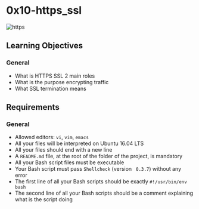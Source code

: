 # 0x10-https_ssl

![https](https://s3.amazonaws.com/intranet-projects-files/holbertonschool-sysadmin_devops/276/FlhGPEK.png)

## Learning Objectives
### General

- What is HTTPS SSL 2 main roles
- What is the purpose encrypting traffic
- What SSL termination means

## Requirements
### General

- Allowed editors: `vi`, `vim`, `emacs`
- All your files will be interpreted on Ubuntu 16.04 LTS
- All your files should end with a new line
- A `README.md` file, at the root of the folder of the project, is mandatory
- All your Bash script files must be executable
- Your Bash script must pass ``Shellcheck`` (version `` 0.3.7``) without any error
- The first line of all your Bash scripts should be exactly ``#!/usr/bin/env bash``
- The second line of all your Bash scripts should be a comment explaining what is the script doing
